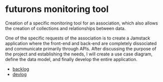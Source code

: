 # futurons monitoring tool
Creation of a specific monitoring tool for an association, which also allows the creation of collections and relationships between data.

One of the specific requests of the association is to create a Jamstack application where the front-end and back-end are completely dissociated and communicate primarily through APIs.
After discussing the purpose of the project and establishing the needs, I will create a use case diagram, define the data model, and finally develop the entire application.

- [backlog](logs/backlog.md)
- [devlog](logs/devlog.md)

